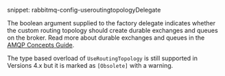 snippet: rabbitmq-config-useroutingtopologyDelegate

The boolean argument supplied to the factory delegate indicates whether the custom routing topology should create durable exchanges and queues on the broker. Read more about durable exchanges and queues in the [AMQP Concepts Guide](https://www.rabbitmq.com/tutorials/amqp-concepts.html).

The type based overload of `UseRoutingTopology` is still supported in Versions 4.x but it is marked as `[Obsolete]` with a warning.
